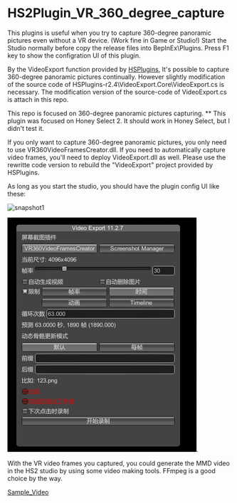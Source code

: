 # HS2Plugin_VR_360_degree_capture

This plugins is useful when you try to capture 360-degree panoramic pictures even without a VR device.
(Work fine in Game or Studio!)
Start the Studio normally before copy the release files into BepInEx\Plugins. Press F1 key to show the configration UI of this plugin.

By the VideoExport function provided by [HSPlugins](https://github.com/IllusionMods/HSPlugins), It's possible to capture 360-degree panoramic pictures continually. However slightly modification of the source code of HSPlugins-r2.4\VideoExport.Core\VideoExport.cs is necessary. The modification version of the source-code of VideoExport.cs is attach in this repo.

This repo is focused on 360-degree panoramic pictures capturing.
** This plugin was focused on Honey Select 2. It should work in Honey Select, but I didn't test it.

If you only want to capture 360-degree panoramic pictures, you only need to use VR360VideoFramesCreator.dll. 
If you need to automatically capture video frames, you'll need to deploy VideoExport.dll as well. 
Please use the rewritte code version to rebuild the "VideoExport" project provided by HSPlugins.

As long as you start the studio, you should have the plugin config UI like these:

![snapshot1](https://github.com/boxscwei/HS2Plugin_VR_360_degree_capture/assets/101355585/b53c58d2-3dd1-46be-bc06-382278e79920)


![snapshot2](using_2.png).

With the VR video frames you captured, you could generate the MMD video in the HS2 studio by using some video making tools.
FFmpeg is a good choice by the way.

[Sample_Video](https://share.utovr.com/151312095032.html)



